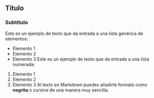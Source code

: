 ## Título
### Subtítulo
Este es un ejemplo de texto que da entrada a una lista genérica de elementos:
- Elemento 1
- Elemento 2
- Elemento 3
  Este es un ejemplo de texto que da entrada a una lista numerada:
1. Elemento 1
2. Elemento 2
3. Elemento 3
   Al texto en Markdown puedes añadirle formato como **negrita** o *cursiva* de una manera muy sencilla.